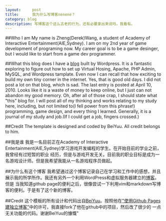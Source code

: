 ```yaml
---
layout:     post
title:      我为什么写博客nenene？
category: blog
description: 写博客这个这么古老的行为，还有必要拿出来说吗，我看有。
---
```


##Who I am
My name is Zheng(Derek)Wang, a student of Academy of Interactive Entertainment(AIE,Sydney).
I am on my 2nd year of game development of programing now. My career goal is to be a game desinger, but
I would like to start from a game dev programmer.

##What this blog does
I have a [blog](www.birdinforest.com/blog/) built by Wordpress. It is a fantastic exploring to figure out how to set up Virtual Hosing, Apache,
PHP Admin, MySQL, and Wordpress tamplate. Even now I can recall that how exciting to build my own tiny corner in the internet.
Yes, that is good old days. 
I did not post a lot on that blog, which is sad. The last entry is posted at April 10, 2010. Looks like it is a waste of 
money to keep online, but I just can not abandon my good memory.
Oh, after all of those crap, I should state what "this" blog for. I will post all of my thinking and works relating to my 
study here, including, but not limited to(I fell power from this phrase!) programming, game design, and every thing I learned.
Generally, it is a journal of my study and job.(If I could get a job, fingers crossed.) 

##Credit
The template is designed and coded by BeiYuu. All credit belongs to him.

##我是谁
我是一名目前正在Academy of Interactive Entertainment(AIE,Sydney)学习游戏开发编程的学生。在开始目前的学业之前，我曾经有过短暂的职业
经历，但是与游戏开发无关。目前我的职业目标是成为一名游戏设计师。但是我希望我能从一名游戏程序员做起。

##为什么有这个博客
我希望通过这个博客记录自己在学习和工作中的感想，并且展示我的所学所作。我还有另外一个利用WordPress和虚拟服务器建立的[博客](www.birdinforest.com/blog/)。但是
当我知道github page的便利之后，很像尝试一下利用vim和markdown写博客的便利。于是有了这个新的博客。

##Credit
这个模板的所有设计和代码出自[BeiYuu](http://beiyuu.com/)。按照他在["使用Github Pages建独立博客"](http://beiyuu.com/github-pages/github-pages/)中的许可，我直接fork了他在github中的项目，然后改了很少的
一点无关功能的代码。谢谢BeiYuu的慷慨"
